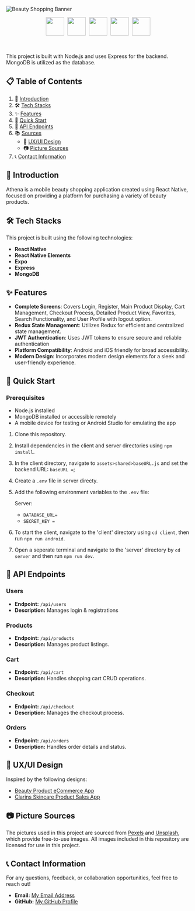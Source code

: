 ![Beauty Shopping Banner](banner.png)

<p align="center">
  <img src="https://cdn.jsdelivr.net/gh/devicons/devicon@latest/icons/react/react-original.svg" width="50" style="margin-right: 5px;" />
  <img src="https://cdn.jsdelivr.net/gh/devicons/devicon@latest/icons/express/express-original.svg" width="50" style="margin-right: 5px;" />
  <img src="https://cdn.jsdelivr.net/gh/devicons/devicon@latest/icons/mongodb/mongodb-original.svg" width="50" style="margin-right: 5px;" />
  <img src="https://cdn.jsdelivr.net/gh/devicons/devicon@latest/icons/redux/redux-original.svg" width="50"  style="margin-right: 5px;"/>
<img src="https://cdn.jsdelivr.net/gh/devicons/devicon@latest/icons/axios/axios-plain.svg" width="50"  />

</p>

<br/>

This project is built with Node.js and uses Express for the backend. MongoDB is utilized as the database.

## 📋 Table of Contents

1. 📖 [Introduction](#introduction)
2. 🛠️ [Tech Stacks](#tech-stacks)
3. ✨ [Features](#features)
4. 🚀 [Quick Start](#quick-start)
5. 📡 [API Endpoints](#api-endpoints)
6. 📚 [Sources](#sources)
   - 🎨 [UX/UI Design](#uxui-design)
   - 📷 [Picture Sources](#picture-sources)
7. 📞 [Contact Information](#contact-information)

## 📖 Introduction

Athena is a mobile beauty shopping application created using React Native, focused on providing a platform for purchasing a variety of beauty products.

## 🛠️ Tech Stacks

This project is built using the following technologies:

- **React Native**
- **React Native Elements**
- **Expo**
- **Express**
- **MongoDB**

## ✨ Features

- **Complete Screens**: Covers Login, Register, Main Product Display, Cart Management, Checkout Process, Detailed Product View, Favorites, Search Functionality, and User Profile with logout option.
- **Redux State Management**: Utilizes Redux for efficient and centralized state management.
- **JWT Authentication**: Uses JWT tokens to ensure secure and reliable authentication
- **Platform Compatibility**: Android and iOS friendly for broad accessibility.
- **Modern Design**: Incorporates modern design elements for a sleek and user-friendly experience.

## 🚀 Quick Start

### Prerequisites

- Node.js installed
- MongoDB installed or accessible remotely
- A mobile device for testing or Android Studio for emulating the app

1. Clone this repository.
2. Install dependencies in the client and server directories using `npm install`.
3. In the client directory, navigate to `assets>shared>baseURL.js` and set the backend URL: `baseURL =`;
4. Create a `.env` file in server directy.
5. Add the following environment variables to the `.env` file:

   Server:

   - `DATABASE_URL=`
   - `SECRET_KEY =`

6. To start the client, navigate to the 'client' directory using `cd client`, then run `npm run android`.
7. Open a seperate terminal and navigate to the 'server' directory by `cd server` and then run `npm run dev`.

## 📡 API Endpoints

### Users

- **Endpoint:** `/api/users`
- **Description:** Manages login & registrations

### Products

- **Endpoint:** `/api/products`
- **Description:** Manages product listings.

### Cart

- **Endpoint:** `/api/cart`
- **Description:** Handles shopping cart CRUD operations.

### Checkout

- **Endpoint:** `/api/checkout`
- **Description:** Manages the checkout process.

### Orders

- **Endpoint:** `/api/orders`
- **Description:** Handles order details and status.

## 🎨 UX/UI Design

Inspired by the following designs:

- [Beauty Product eCommerce App](https://dribbble.com/shots/18352075-Beauty-Product-eCommerce-App)
- [Clarins Skincare Product Sales App](https://dribbble.com/shots/17736978-Clarins-Skincare-Product-Sales-App)

## 📷 Picture Sources

The pictures used in this project are sourced from [Pexels](https://www.pexels.com/) and [Unsplash](https://unsplash.com/), which provide free-to-use images. All images included in this repository are licensed for use in this project.

## 📞 Contact Information

For any questions, feedback, or collaboration opportunities, feel free to reach out!

- **Email:** [My Email Address](mailto:nikkielizatran@gmail.com)
- **GitHub:** [My GitHub Profile](https://github.com/iamnikkixo)
